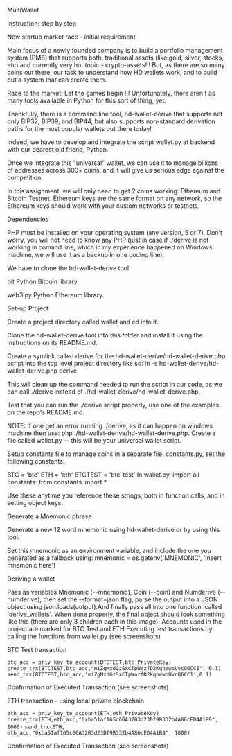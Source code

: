 MultiWallet

Instruction: step by step

New startup market race - initial requirement

Main focus of a newly founded company is to build a portfolio management system (PMS) that supports both, traditional assets (like gold, silver, stocks, etc) and currently very hot topic - crypto-assets!!! But, as there are so many coins out there, our task to understand how HD wallets work, and to build out a system that can create them.

Race to the market: Let the games begin !!!
Unfortunately, there aren't as many tools available in Python for this sort of thing, yet.

Thankfully, there is a command line tool, hd-wallet-derive that supports not only BIP32, BIP39, and BIP44, but also supports non-standard derivation paths for the most popular wallets out there today!

Indeed, we have to develop and integrate the script wallet.py at backend with our dearest old friend, Python.

Once we integrate this "universal" wallet, we can use it to manage billions of addresses across 300+ coins, and it will give us serious edge against the competition.

In this assignment, we will only need to get 2 coins working: Ethereum and Bitcoin Testnet. Ethereum keys are the same format on any network, so the Ethereum keys should work with your custom networks or testnets.

Dependencies

PHP must be installed on your operating system (any version, 5 or 7). Don't worry, you will not need to know any PHP (just in case if ./derive is not working in comand line, which in my experience happened on Windows machine, we will use it as a backup in one coding line).

We have to clone the hd-wallet-derive tool.

bit Python Bitcoin library.

web3.py Python Ethereum library.

Set-up Project

Create a project directory called wallet and cd into it.

Clone the hd-wallet-derive tool into this folder and install it using the instructions on its README.md.

Create a symlink called derive for the hd-wallet-derive/hd-wallet-derive.php script into the top level project directory like so: ln -s hd-wallet-derive/hd-wallet-derive.php derive

This will clean up the command needed to run the script in our code, as we can call ./derive instead of ./hd-wallet-derive/hd-wallet-derive.php.

Test that you can run the ./derive script properly, use one of the examples on the repo's README.md.

NOTE: If one get an error running ./derive, as it can happen on windows machine then use: php ./hd-wallet-derive/hd-wallet-derive.php.
Create a file called wallet.py -- this will be your universal wallet script.

Setup constants file to manage coins
In a separate file, constants.py, set the following constants:

BTC = 'btc'
ETH = 'eth'
BTCTEST = 'btc-test'
In wallet.py, import all constants: from constants import *

Use these anytime you reference these strings, both in function calls, and in setting object keys.

Generate a Mnemonic phrase

Generate a new 12 word mnemonic using hd-wallet-derive or by using this tool.

Set this mnemonic as an environment variable, and include the one you generated as a fallback using: mnemonic = os.getenv('MNEMONIC', 'insert mnemonic here')

Deriving a wallet

Pass as variables Mnemonic (--mnemonic), Coin (--coin) and Numderive (--numderive), then set the --format=json flag, parse the output into a JSON object using json.loads(output).And finally pass all into one function, called 'derive_wallets'.
When done properly, the final object should look something like this (there are only 3 children each in this image):
Accounts used in the project are marked for BTC Test and ETH 
Executing test transactions by calling the functions from wallet.py
(see screenshots)

BTC Test transaction

```btc_acc = priv_key_to_account(BTCTEST,btc_PrivateKey) ```
```create_trx(BTCTEST,btc_acc,"miZgMxdGzSxCTpWazfD2KqhewoUvcQ6CC1", 0.1)``` 
```send_trx(BTCTEST,btc_acc,'miZgMxdGzSxCTpWazfD2KqhewoUvcQ6CC1',0.1)```



Confirmation of Executed Transaction
(see screenshots)


ETH transaction - using local private blockchain

```eth_acc = priv_key_to_account(ETH,eth_PrivateKey) ```
```create_trx(ETH,eth_acc,"0xba51af165c60A32B3d23Df9B332b4A86cED4A1B9", 1000)``` 
```send_trx(ETH, eth_acc,"0xba51af165c60A32B3d23Df9B332b4A86cED4A1B9", 1000)```


Confirmation of Executed Transaction
(see screenshots)
